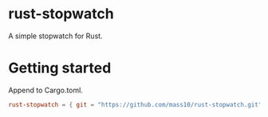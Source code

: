 # rust-stopwatch
A simple stopwatch for Rust.

# Getting started
Append to Cargo.toml.

```Cargo.toml
rust-stopwatch = { git = "https://github.com/mass10/rust-stopwatch.git", branch = "main" }
```
